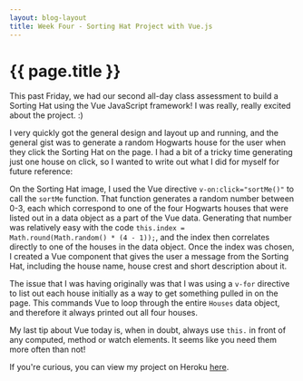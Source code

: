 ```yaml
---
layout: blog-layout
title: Week Four - Sorting Hat Project with Vue.js
---
```


# {{ page.title }}


This past Friday, we had our second all-day class assessment to build a Sorting Hat using the Vue JavaScript framework!  I was really, really excited about the project. :)

I very quickly got the general design and layout up and running, and the general gist was to generate a random Hogwarts house for the user when they click the Sorting Hat on the page.  I had a bit of a tricky time generating just one house on click, so I wanted to write out what I did for myself for future reference:

On the Sorting Hat image, I used the Vue directive <code>v-on:click="sortMe()"</code> to call the <code>sortMe</code> function.  That function generates a random number between 0-3, each which correspond to one of the four Hogwarts houses that were listed out in a data object as a part of the Vue data.  Generating that number was relatively easy with the code <code>this.index = Math.round(Math.random() * (4 - 1));</code>, and the index then correlates directly to one of the houses in the data object.  Once the index was chosen, I created a Vue component that gives the user a message from the Sorting Hat, including the house name, house crest and short description about it.

The issue that I was having originally was that I was using a <code>v-for</code> directive to list out each house initially as a way to get something pulled in on the page.  This commands Vue to loop through the entire `Houses` data object, and therefore it always printed out all four houses.

My last tip about Vue today is, when in doubt, always use `this.` in front of any computed, method or watch elements.  It seems like you need them more often than not!

If you're curious, you can view my project on Heroku <a href="https://melanie-sorting-hat.herokuapp.com/" target="_blank">here</a>.